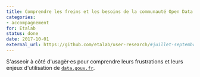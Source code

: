 ```yaml
---
title: Comprendre les freins et les besoins de la communauté Open Data
categories:
- accompagnement
for: Etalab
status: done
date: 2017-10-01
external_url: https://github.com/etalab/user-research/#juillet-septembre-2017
---
```


S'asseoir à côté d'usagèr·es pour comprendre leurs frustrations et leurs
enjeux d'utilisation de [`data.gouv.fr`](https://www.data.gouv.fr).

<!--more-->
